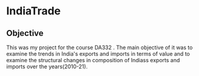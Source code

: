 # IndiaTrade

## Objective

This was my project for the course DA332 . The main objective of it was to examine the trends in India's exports and imports in terms of value and to examine the structural changes in composition of Indiass exports and imports over the years(2010-21).

